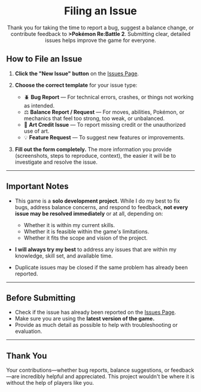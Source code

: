 <h1 align="center">Filing an Issue</h1>

<p align="center">Thank you for taking the time to report a bug, suggest a balance change, or contribute feedback to <strong>>Pokémon Re:Battle 2</strong>. Submitting clear, detailed issues helps improve the game for everyone.</p>

## How to File an Issue

1. **Click the "New Issue" button** on the [Issues Page](https://github.com/EmeraldVoid/Pokemon-Re-Battle-2/issues).

2. **Choose the correct template** for your issue type:

   * 🪲 **Bug Report** — For technical errors, crashes, or things not working as intended.
   * ⚖️ **Balance Report / Request** — For moves, abilities, Pokémon, or mechanics that feel too strong, too weak, or unbalanced.
   * 🎨 **Art Credit Issue** — To report missing credit or the unauthorized use of art.
   * 💡 **Feature Request** — To suggest new features or improvements.

3. **Fill out the form completely.**
   The more information you provide (screenshots, steps to reproduce, context), the easier it will be to investigate and resolve the issue.

---

## Important Notes

* This game is a **solo development project.** While I do my best to fix bugs, address balance concerns, and respond to feedback, **not every issue may be resolved immediately** or at all, depending on:

  * Whether it is within my current skills.
  * Whether it is feasible within the game's limitations.
  * Whether it fits the scope and vision of the project.

* **I will always try my best** to address any issues that are within my knowledge, skill set, and available time.

* Duplicate issues may be closed if the same problem has already been reported.

---

## Before Submitting

* Check if the issue has already been reported on the [Issues Page](https://github.com/EmeraldVoid/Pokemon-Re-Battle-2/issues).
* Make sure you are using the **latest version of the game.**
* Provide as much detail as possible to help with troubleshooting or evaluation.

---

## Thank You

Your contributions—whether bug reports, balance suggestions, or feedback—are incredibly helpful and appreciated. This project wouldn't be where it is without the help of players like you.


